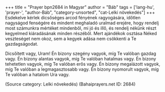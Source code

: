 +++
title = "Prayer bpn2684 in Magyar"
author = "Báb"
tags = ['lang-hu', 'prayer-', "author-Báb", "category-unsorted", "cat-Lelki növekedés"]
+++
Esdekelve kérlek dicsőséges arcod fényének ragyogására, időtlen nagyságod fenségére és mindent meghaladó uralmad erejére, hogy rendelj most számunkra mértéket mindenből, mi jó és illő, és rendelj nékünk részt kegyelmed kiáradásának minden részéből. Mert ajándékok osztása Néked veszteséget nem okoz, sem a kegyek adása nem csökkenti a Te gazdagságodat.

Dicsőített vagy, Uram! Én bizony szegény vagyok, míg Te valóban gazdag vagy. Én bizony alantas vagyok, míg Te valóban hatalmas vagy. Én bizony tehetetlen vagyok, míg Te valóban erős vagy. Én bizony megalázott vagyok, míg Te valóban a legmagasztosabb vagy. Én bizony nyomorult vagyok, míg Te valóban a hatalom Ura vagy.

(Source category: Lelki növekedés)
(Bahaiprayers.net ID: 2684)
